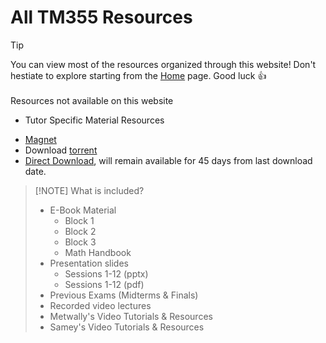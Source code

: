 # All TM355 Resources

> [!TIP]
> You can view most of the resources organized through this website! Don't hestiate to explore starting from the [Home](/) page. Good luck :thumbsup:
> <br>
> <br>
> Resources not available on this website
> - Tutor Specific Material Resources


- [Magnet](magnet:?xt=urn:btih:ad0b125a5eff9ff6adf48dddad557a40862befb3&dn=TM355-resources&tr=udp%3A%2F%2Ftracker.opentrackr.org%3A1337%2Fannounce&tr=udp%3A%2F%2Fopen.tracker.cl%3A1337%2Fannounce&tr=udp%3A%2F%2Ftracker.torrent.eu.org%3A451%2Fannounce&tr=udp%3A%2F%2Fopen.stealth.si%3A80%2Fannounce&tr=udp%3A%2F%2Fexplodie.org%3A6969%2Fannounce&tr=udp%3A%2F%2Fexodus.desync.com%3A6969%2Fannounce&tr=udp%3A%2F%2Ftracker.tiny-vps.com%3A6969%2Fannounce&tr=udp%3A%2F%2Fopen.free-tracker.ga%3A6969%2Fannounce&tr=http%3A%2F%2Ft.jaekr.sh%3A6969%2Fannounce&tr=http%3A%2F%2Fshubt.net%3A2710%2Fannounce&tr=http%3A%2F%2Fshare.hkg-fansub.info%3A80%2Fannounce.php&tr=http%3A%2F%2Fservandroidkino.ru%3A80%2Fannounce&tr=http%3A%2F%2Fretracker.spark-rostov.ru%3A80%2Fannounce&tr=http%3A%2F%2Fhome.yxgz.club%3A6969%2Fannounce&tr=http%3A%2F%2Ffinbytes.org%3A80%2Fannounce.php&tr=http%3A%2F%2F0123456789nonexistent.com%3A80%2Fannounce&tr=udp%3A%2F%2Fwepzone.net%3A6969%2Fannounce&tr=udp%3A%2F%2Fttk2.nbaonlineservice.com%3A6969%2Fannounce&tr=udp%3A%2F%2Ftracker2.dler.org%3A80%2Fannounce&tr=udp%3A%2F%2Ftracker.tryhackx.org%3A6969%2Fannounce)
- Download [torrent](https://www.dropbox.com/scl/fi/2l9g4o5d4yg0aldwprtni/TM355-resources.torrent?rlkey=e5aa9o8v9iixlbxrfzfmdn4tt&st=87awqgc1&dl=1)
- [Direct Download](https://buzzheavier.com/42gklikpu8dk/download), will remain available for 45 days from last download date.

> [!NOTE] What is included?
> - E-Book Material
>    - Block 1
>   - Block 2
>    - Block 3
>    - Math Handbook
> - Presentation slides 
>    - Sessions 1-12 (pptx)
>    - Sessions 1-12 (pdf)
> - Previous Exams (Midterms & Finals)
> - Recorded video lectures
> - Metwally's Video Tutorials & Resources
> - Samey's Video Tutorials & Resources





